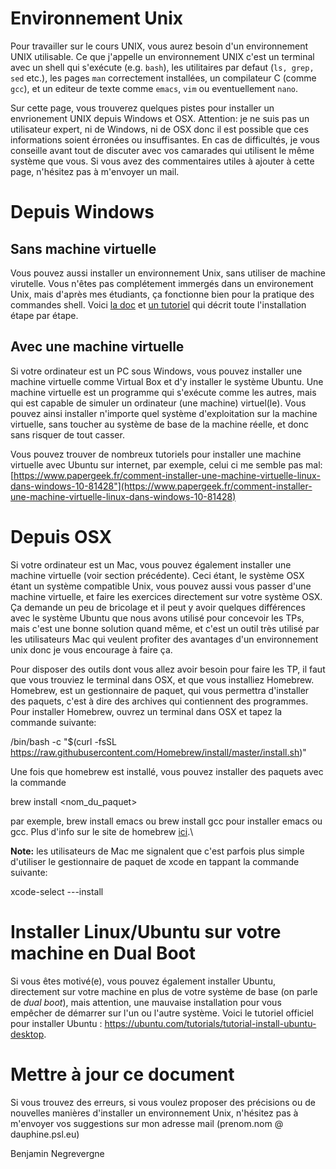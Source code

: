 # Environnement Unix

Pour travailler sur le cours UNIX, vous aurez besoin d'un environnement UNIX utilisable. Ce que j'appelle un environnement UNIX c'est un terminal avec un shell qui s'exécute (e.g. `bash`), les utilitaires par defaut (`ls, grep, sed` etc.), les pages `man` correctement installées, un compilateur C (comme `gcc`), et un editeur de texte comme `emacs`, `vim` ou eventuellement `nano`.

Sur cette page, vous trouverez quelques pistes pour installer un envrionement UNIX depuis Windows et OSX. Attention: je ne suis pas un utilisateur expert, ni de Windows, ni de OSX donc il est possible que ces informations soient érronées ou insuffisantes. En cas de difficultés, je vous conseille avant tout de discuter avec vos camarades qui utilisent le même système que vous. Si vous avez des commentaires utiles à ajouter à cette page, n'hésitez pas à m'envoyer un mail.

Depuis Windows
==============

Sans machine virtuelle
---

Vous pouvez aussi installer un environnement Unix, sans utiliser de machine virutelle. Vous n'êtes pas complétement immergés dans un environement Unix, mais d'après mes étudiants, ça fonctionne bien pour la pratique des commandes shell. Voici [la doc](https://docs.microsoft.com/fr-fr/windows/wsl/about) et [un tutoriel](https://www.youtube.com/watch?v=Cvrqmq9A3tA) qui décrit toute l'installation étape par étape.

Avec une machine virtuelle
---

Si votre ordinateur est un PC sous Windows, vous pouvez installer une machine virtuelle comme Virtual Box et d'y installer le système Ubuntu. Une machine virtuelle est un programme qui s'exécute comme les autres, mais qui est capable de simuler un ordinateur (une machine) virtuel(le). Vous pouvez ainsi installer n'importe quel système d'exploitation sur la machine virtuelle, sans toucher au système de base de la machine réelle, et donc sans risquer de tout casser. 

Vous pouvez trouver de nombreux tutoriels pour installer une machine virtuelle avec Ubuntu sur internet, par exemple, celui ci me semble pas mal: [https://www.papergeek.fr/comment-installer-une-machine-virtuelle-linux-dans-windows-10-81428"](https://www.papergeek.fr/comment-installer-une-machine-virtuelle-linux-dans-windows-10-81428)


Depuis OSX
==========

Si votre ordinateur est un Mac, vous pouvez également installer une machine virtuelle (voir section précédente). Ceci étant, le système OSX étant un système compatible Unix, vous pouvez aussi vous passer d'une machine virtuelle, et faire les exercices directement sur votre système OSX. Ça demande un peu de bricolage et il peut y avoir quelques différences avec le système Ubuntu que nous avons utilisé pour concevoir les TPs, mais c'est une bonne solution quand même, et c'est un outil très utilisé par les utilisateurs Mac qui veulent profiter des avantages d'un environnement unix donc je vous encourage à faire ça. 

Pour disposer des outils dont vous allez avoir besoin pour faire les TP, il faut que vous trouviez le terminal dans OSX, et que vous installiez Homebrew. Homebrew, est un gestionnaire de paquet, qui vous permettra d'installer des paquets, c'est à dire des archives qui contiennent des programmes. Pour installer Homebrew, ouvrez un terminal dans OSX et tapez la commande suivante:

  /bin/bash -c "$(curl -fsSL https://raw.githubusercontent.com/Homebrew/install/master/install.sh)"

Une fois que homebrew est installé, vous pouvez installer des paquets avec la commande

  brew install <nom_du_paquet>

par exemple, brew install emacs ou brew install gcc pour installer emacs ou gcc. Plus d'info sur le site de homebrew [ici](https://brew.sh/index_fr).\

**Note:** les utilisateurs de Mac me signalent que c'est parfois plus simple d'utiliser le gestionnaire de paquet de xcode en tappant la commande suivante:

  xcode-select ---install

Installer Linux/Ubuntu sur votre machine en Dual Boot
=====================================================

Si vous êtes motivé(e), vous pouvez également installer Ubuntu, directement sur votre machine en plus de votre système de base (on parle de *dual boot*), mais attention, une mauvaise installation pour vous empêcher de démarrer sur l'un ou l'autre système. Voici le tutoriel officiel pour installer Ubuntu : <https://ubuntu.com/tutorials/tutorial-install-ubuntu-desktop>.

Mettre à jour ce document
=========================

Si vous trouvez des erreurs, si vous voulez proposer des précisions ou de nouvelles manières d'installer un environnement Unix, n'hésitez pas à m'envoyer vos suggestions sur mon adresse mail (prenom.nom @ dauphine.psl.eu)

Benjamin Negrevergne
